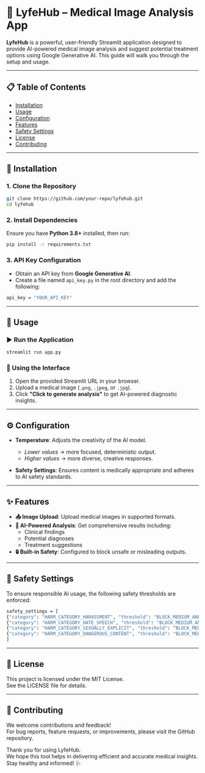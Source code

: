 # 🧠 LyfeHub – Medical Image Analysis App

**LyfeHub** is a powerful, user-friendly Streamlit application designed to provide AI-powered medical image analysis and suggest potential treatment options using Google Generative AI. This guide will walk you through the setup and usage.

---

## 📋 Table of Contents

- [Installation](#installation)
- [Usage](#usage)
- [Configuration](#configuration)
- [Features](#features)
- [Safety Settings](#safety-settings)
- [License](#license)
- [Contributing](#contributing)

---

## 🔧 Installation

### 1. Clone the Repository

```bash
git clone https://github.com/your-repo/lyfehub.git
cd lyfehub
```

### 2. Install Dependencies

Ensure you have **Python 3.8+** installed, then run:
```bash
pip install -r requirements.txt
```

### 3. API Key Configuration

- Obtain an API key from **Google Generative AI**.
- Create a file named `api_key.py` in the root directory and add the following:

```bash
api_key = "YOUR_API_KEY"
```

---

## 🚀 Usage

### ▶️ Run the Application

```bash
streamlit run app.py
```

### 🧭 Using the Interface

1. Open the provided Streamlit URL in your browser.
2. Upload a medical image (`.png`, `.jpeg`, or `.jpg`).
3. Click **"Click to generate analysis"** to get AI-powered diagnostic insights.

---

## ⚙️ Configuration

- **Temperature**: Adjusts the creativity of the AI model.
  - _Lower values_ → more focused, deterministic output.
  - _Higher values_ → more diverse, creative responses.

- **Safety Settings**: Ensures content is medically appropriate and adheres to AI safety standards.

---

## ✨ Features

- **📤 Image Upload**: Upload medical images in supported formats.
- **📑 AI-Powered Analysis**: Get comprehensive results including:
  - Clinical findings  
  - Potential diagnoses  
  - Treatment suggestions
- **🔒 Built-in Safety**: Configured to block unsafe or misleading outputs.

---

## 🔐 Safety Settings

To ensure responsible AI usage, the following safety thresholds are enforced:

```bash
safety_settings = [
{"category": "HARM_CATEGORY_HARASSMENT", "threshold": "BLOCK_MEDIUM_AND_ABOVE"},
{"category": "HARM_CATEGORY_HATE_SPEECH", "threshold": "BLOCK_MEDIUM_AND_ABOVE"},
{"category": "HARM_CATEGORY_SEXUALLY_EXPLICIT", "threshold": "BLOCK_MEDIUM_AND_ABOVE"},
{"category": "HARM_CATEGORY_DANGEROUS_CONTENT", "threshold": "BLOCK_MEDIUM_AND_ABOVE"},
]
```

---

## 📄 License

This project is licensed under the MIT License.  
See the LICENSE file for details.

---

## 🤝 Contributing

We welcome contributions and feedback!  
For bug reports, feature requests, or improvements, please visit the GitHub repository.

Thank you for using LyfeHub.  
We hope this tool helps in delivering efficient and accurate medical insights.  
Stay healthy and informed! 🩺
